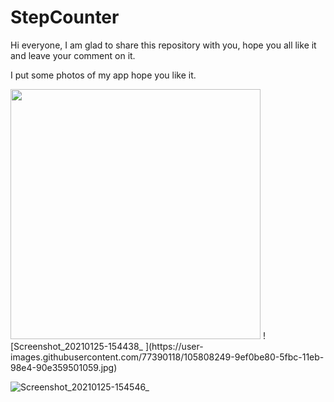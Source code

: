 # StepCounter
Hi everyone, I am glad to share this repository with you, hope you all like it and leave your comment on it.

I put some photos of my app hope you like it.

  <img src="https://user-images.githubusercontent.com/77390118/105808249-9ef0be80-5fbc-11eb-98e4-90e359501059.jpg" width="400" >
![Screenshot_20210125-154438_ ](https://user-images.githubusercontent.com/77390118/105808249-9ef0be80-5fbc-11eb-98e4-90e359501059.jpg)




![Screenshot_20210125-154546_ ](https://user-images.githubusercontent.com/77390118/105808256-a2844580-5fbc-11eb-8413-d089e9dcbfba.jpg)
